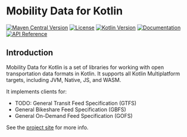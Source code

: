 # Mobility Data for Kotlin

[![Maven Central Version](https://img.shields.io/maven-central/v/dev.sargunv.mobility-data/gbfs-v2?label=Maven)](https://central.sonatype.com/namespace/dev.sargunv.mobility-data)
[![License](https://img.shields.io/github/license/sargunv/mobility-data-kt?label=License)](https://github.com/sargunv/mobility-data-kt/blob/main/LICENSE)
[![Kotlin Version](https://img.shields.io/badge/dynamic/toml?url=https%3A%2F%2Fraw.githubusercontent.com%2Fsargunv%2Fmobility-data-kt%2Frefs%2Fheads%2Fmain%2Fgradle%2Flibs.versions.toml&query=versions.kotlin&prefix=v&logo=kotlin&label=Kotlin)](./gradle/libs.versions.toml)
[![Documentation](https://img.shields.io/badge/Documentation-blue?logo=MaterialForMkDocs&logoColor=white)](https://code.sargunv.dev/mobility-data-kt/)
[![API Reference](https://img.shields.io/badge/API_Reference-blue?logo=Kotlin&logoColor=white)](https://code.sargunv.dev/mobility-data-kt/api/)

## Introduction

Mobility Data for Kotlin is a set of libraries for working with open
transportation data formats in Kotlin. It supports all Kotlin Multiplatform
targets, including JVM, Native, JS, and WASM.

It implements clients for:

- TODO: General Transit Feed Specification (GTFS)
- General Bikeshare Feed Specification (GBFS)
- General On-Demand Feed Specification (GOFS)

See the [project site](https://code.sargunv.dev/mobility-data-kt/) for more
info.
